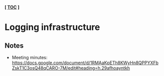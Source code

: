 **[ [TOC](../README.md) ]**

# Logging infrastructure

## Notes
* Meeting minutes: https://docs.google.com/document/d/1RMAaKpETh8KWyHn8QPPYXFbZskT1C3osQ48qCARO-7M/edit#heading=h.29afhoayntkh

